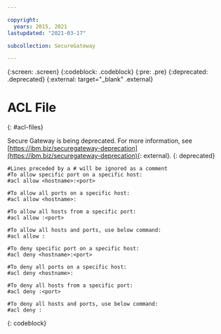 ```yaml
---

copyright:
  years: 2015, 2021
lastupdated: "2021-03-17"

subcollection: SecureGateway

---
```

{:screen: .screen}
{:codeblock: .codeblock}
{:pre: .pre}
{:deprecated: .deprecated}
{:external: target="_blank" .external}


# ACL File
{: #acl-files}

Secure Gateway is being deprecated. For more information, see [https://ibm.biz/securegateway-deprecation](https://ibm.biz/securegateway-deprecation){: external}.
{: deprecated}

```
#Lines preceded by a # will be ignored as a comment
#To allow specific port on a specific host:
#acl allow <hostname>:<port>

#To allow all ports on a specific host:
#acl allow <hostname>:

#To allow all hosts from a specific port:
#acl allow :<port>

#To allow all hosts and ports, use below command:
#acl allow :

#To deny specific port on a specific host:
#acl deny <hostname>:<port>

#To deny all ports on a specific host:
#acl deny <hostname>:

#To deny all hosts from a specific port:
#acl deny :<port>

#To deny all hosts and ports, use below command:
#acl deny :
```
{: codeblock}
